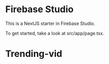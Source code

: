 # Firebase Studio

This is a NextJS starter in Firebase Studio.

To get started, take a look at src/app/page.tsx.
# Trending-vid
